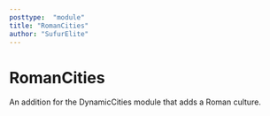 ```yaml
---
posttype:  "module"  
title: "RomanCities"
author: "SufurElite"
---
```

# RomanCities
An addition for the DynamicCities module that adds a Roman culture.
